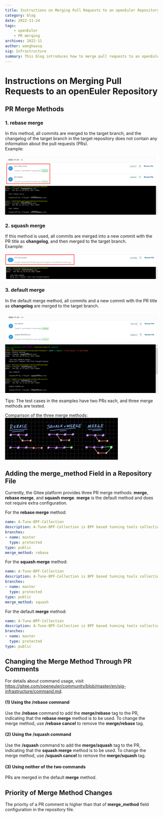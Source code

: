 ```yaml
---
title: Instructions on Merging Pull Requests to an openEuler Repository
category: blog 
date: 2022-11-24
tags:
    - openEuler
    - PR merging
archives: 2022-11
author: wanghaosq
sig: Infrastructure
summary: This blog introduces how to merge pull requests to an openEuler repository.
---
```


# Instructions on Merging Pull Requests to an openEuler Repository
## PR Merge Methods
### **1. rebase merge**
In this method, all commits are merged to the target branch, and the changelog of the target branch in the target repository does not contain any information about the pull requests (PRs).<br>
Example:<br>

<img src=./pictures/rebase.png>

<img src=./pictures/rebase-git.png>

<br>

### **2. squash merge**
If this method is used, all commits are merged into a new commit with the PR title as **changelog**, and then merged to the target branch.<br>
Example: <br>

<img src=./pictures/squash.png>

<img src=./pictures/squash-git.png>

### **3. default merge**
In the default merge method, all commits and a new commit with the PR title as **changelog** are merged to the target branch.

<img src=./pictures/default.png>

<img src=./pictures/default-git.png>

Tips: The test cases in the examples have two PRs each, and three merge methods are tested.

Comparison of the three merge methods:<br>
<img src=./pictures/three-merge-methods.png>

## Adding the merge_method Field in a Repository File
Currently, the Gitee platform provides three PR merge methods: **merge**, **rebase merge**, and **squash merge**. **merge** is the default method and does not require extra configuration.

For the **rebase merge** method:
```yaml
name: A-Tune-BPF-Collection
description: A-Tune-BPF-Collection is BPF based tunning tools collection
branches:
- name: master
  type: protected
type: public
merge_method: rebase
```

For the **squash merge** method:
```yaml
name: A-Tune-BPF-Collection
description: A-Tune-BPF-Collection is BPF based tunning tools collection
branches:
- name: master
  type: protected
type: public
merge_method: squash
```

For the default **merge** method:
```yaml
name: A-Tune-BPF-Collection
description: A-Tune-BPF-Collection is BPF based tunning tools collection
branches:
- name: master
  type: protected
type: public
```

## Changing the Merge Method Through PR Comments
For details about command usage, visit
https://gitee.com/openeuler/community/blob/master/en/sig-infrastructure/command.md.

#### (1) Using the **/rebase** command
Use the **/rebase** command to add the **merge/rebase** tag to the PR, indicating that the **rebase merge** method is to be used. To change the merge method, use **/rebase cancel** to remove the **merge/rebase** tag.
#### (2) Using the **/squash** command
Use the **/squash** command to add the **merge/squash** tag to the PR, indicating that the **squash merge** method is to be used. To change the merge method, use **/squash cancel** to remove the **merge/squash** tag.
#### (3) Using neither of the two commands
PRs are merged in the default **merge** method.

## Priority of Merge Method Changes
The priority of a PR comment is higher than that of **merge_method** field configuration in the repository file.
